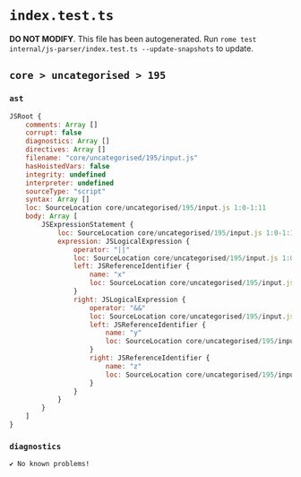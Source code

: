 # `index.test.ts`

**DO NOT MODIFY**. This file has been autogenerated. Run `rome test internal/js-parser/index.test.ts --update-snapshots` to update.

## `core > uncategorised > 195`

### `ast`

```javascript
JSRoot {
	comments: Array []
	corrupt: false
	diagnostics: Array []
	directives: Array []
	filename: "core/uncategorised/195/input.js"
	hasHoistedVars: false
	integrity: undefined
	interpreter: undefined
	sourceType: "script"
	syntax: Array []
	loc: SourceLocation core/uncategorised/195/input.js 1:0-1:11
	body: Array [
		JSExpressionStatement {
			loc: SourceLocation core/uncategorised/195/input.js 1:0-1:11
			expression: JSLogicalExpression {
				operator: "||"
				loc: SourceLocation core/uncategorised/195/input.js 1:0-1:11
				left: JSReferenceIdentifier {
					name: "x"
					loc: SourceLocation core/uncategorised/195/input.js 1:0-1:1 (x)
				}
				right: JSLogicalExpression {
					operator: "&&"
					loc: SourceLocation core/uncategorised/195/input.js 1:5-1:11
					left: JSReferenceIdentifier {
						name: "y"
						loc: SourceLocation core/uncategorised/195/input.js 1:5-1:6 (y)
					}
					right: JSReferenceIdentifier {
						name: "z"
						loc: SourceLocation core/uncategorised/195/input.js 1:10-1:11 (z)
					}
				}
			}
		}
	]
}
```

### `diagnostics`

```
✔ No known problems!

```
